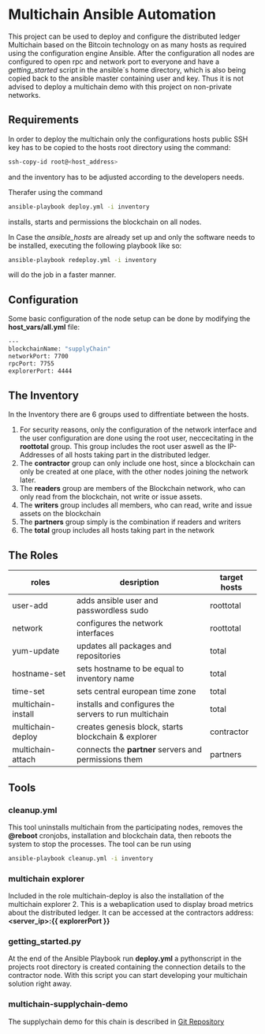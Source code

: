 # Multichain Ansible Automation
This project can be used to deploy and configure the distributed ledger Multichain based on the Bitcoin technology on as many hosts as required using the configuration engine Ansible.
After the configuration all nodes are configured to open rpc and network port to everyone and have a *getting_started* script in the ansible´s home directory, which is also being copied back to the ansible master containing user and key.
Thus it is not advised to deploy a multichain demo with this project on non-private networks.

## Requirements
In order to deploy the multichain only the configurations hosts public SSH key has to be copied to the hosts root directory using the command:
```bash
ssh-copy-id root@<host_address>
``` 
and the inventory has to be adjusted according to the developers needs.

Therafer using the command 
```bash
ansible-playbook deploy.yml -i inventory
```
installs, starts and permissions the blockchain on all nodes.

In Case the *ansible_hosts* are already set up and only the software needs to be installed, executing the following playbook like so:
```bash
ansible-playbook redeploy.yml -i inventory
```
will do the job in a faster manner.

## Configuration
Some basic configuration of the node setup can be done by modifying the **host_vars/all.yml** file:

```bash
---
blockchainName: "supplyChain"
networkPort: 7700
rpcPort: 7755
explorerPort: 4444
``` 

## The Inventory
In the Inventory there are 6 groups used to diffrentiate between the hosts.
1. For security reasons, only the configuration of the network interface and the user configuration are done using the root user, neccecitating in the **roottotal** group. This group includes the root user aswell as the IP-Addresses of all hosts taking part in the distributed ledger.
2. The **contractor** group can only include one host, since a blockchain can only be created at one place, with the other nodes joining the network later.
3. The **readers** group are members of the Blockchain network, who can only read from the blockchain, not write or issue assets.
4. The **writers** group includes all members, who can read, write and issue assets on the blockchain
5. The **partners** group simply is the combination if readers and writers
6. The **total** group includes all hosts taking part in the network

## The Roles

| roles              | desription                                            | target hosts |
|--------------------|-------------------------------------------------------|--------------|
| user-add           | adds ansible user and passwordless sudo               | roottotal    |
| network            | configures the network interfaces                     | roottotal    |
| yum-update         | updates all packages and repositories                 | total        |
| hostname-set       | sets hostname to be equal to inventory name           | total        |
| time-set           | sets central european time zone                       | total        |
| multichain-install | installs and configures the servers to run multichain | total        |
| multichain-deploy  | creates genesis block, starts blockchain & explorer   | contractor   |
| multichain-attach  | connects the **partner** servers and permissions them | partners     |

## Tools

### cleanup.yml
This tool uninstalls multichain from the participating nodes, removes the **@reboot** cronjobs, installation and blockchain data, then reboots the system to stop the processes.
The tool can be run using 
```bash
ansible-playbook cleanup.yml -i inventory
```

### multichain explorer
Included in the role multichain-deploy is also the installation of the multichain explorer 2.
This is a webaplication used to display broad metrics about the distributed ledger. It can be accessed at the contractors address: **<server_ip>:{{ explorerPort }}**

### getting_started.py
At the end of the Ansible Playbook run **deploy.yml** a pythonscript in the projects root directory is created containing the connection details to the contractor node.
With this script you can start developing your multichain solution right away.

### multichain-supplychain-demo
The supplychain demo for this chain is described in [Git Repository](https://github.com/joengelh/multichain-supplychain-demo)
